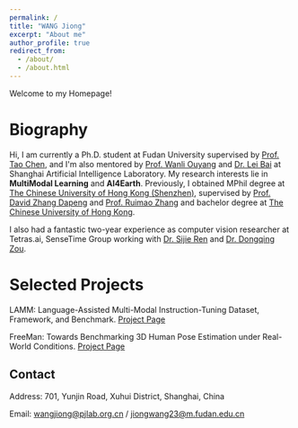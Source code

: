 ```yaml
---
permalink: /
title: "WANG Jiong"
excerpt: "About me"
author_profile: true
redirect_from: 
  - /about/
  - /about.html
---
```

<!-- 
This is the front page of a website that is powered by the [academicpages template](https://github.com/academicpages/academicpages.github.io) and hosted on GitHub pages. [GitHub pages](https://pages.github.com) is a free service in which websites are built and hosted from code and data stored in a GitHub repository, automatically updating when a new commit is made to the respository. This template was forked from the [Minimal Mistakes Jekyll Theme](https://mmistakes.github.io/minimal-mistakes/) created by Michael Rose, and then extended to support the kinds of content that academics have: publications, talks, teaching, a portfolio, blog posts, and a dynamically-generated CV. You can fork [this repository](https://github.com/academicpages/academicpages.github.io) right now, modify the configuration and markdown files, add your own PDFs and other content, and have your own site for free, with no ads! An older version of this template powers my own personal website at [stuartgeiger.com](http://stuartgeiger.com), which uses [this Github repository](https://github.com/staeiou/staeiou.github.io). -->
Welcome to my Homepage!

Biography
======
Hi, I am currently a Ph.D. student at Fudan University supervised by [Prof. Tao Chen](http://https://eetchen.github.io/), and I'm also mentored by [Prof. Wanli Ouyang](https://wlouyang.github.io/) and [Dr. Lei Bai](http://leibai.site/) at Shanghai Artificial Intelligence Laboratory. My research interests lie in **MultiModal Learning** and **AI4Earth**.
Previously, I obtained MPhil degree at [The Chinese University of Hong Kong (Shenzhen)](https://www.cuhk.edu.cn), supervised by [Prof. David Zhang Dapeng](https://www4.comp.polyu.edu.hk/~csdzhang/) and [Prof. Ruimao Zhang](http://www.zhangruimao.site/) and bachelor degree at [The Chinese University of Hong Kong](https://www.cuhk.edu.hk). 

I also had a fantastic two-year experience as computer vision researcher at Tetras.ai, SenseTime Group working with [Dr. Sijie Ren](http://www.jimmyren.com/) and [Dr. Dongqing Zou](https://scholar.google.com/citations?user=K1-PFhYAAAAJ&hl=zh-CN). 

Selected Projects
======
LAMM: Language-Assisted Multi-Modal Instruction-Tuning Dataset, Framework, and Benchmark. [Project Page](https://openlamm.github.io)

FreeMan: Towards Benchmarking 3D Human Pose Estimation under Real-World Conditions. [Project Page](https://wangjiongw.github.io/freeman/)

Contact
------
Address: 701, Yunjin Road, Xuhui District, Shanghai, China

Email: wangjiong@pjlab.org.cn / jiongwang23@m.fudan.edu.cn
